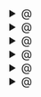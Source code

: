 <details markdown="1">
<summary style="font-size:20px;"> @ </summary>

</details>
<details markdown="1">
<summary style="font-size:20px;"> @ </summary>

</details>
<details markdown="1">
<summary style="font-size:20px;"> @ </summary>

</details>
<details markdown="1">
<summary style="font-size:20px;"> @ </summary>

</details>
<details markdown="1">
<summary style="font-size:20px;"> @ </summary>

</details>
<details markdown="1">
<summary style="font-size:20px;"> @ </summary>

</details>